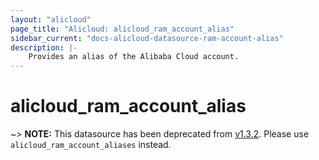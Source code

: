 ```yaml
---
layout: "alicloud"
page_title: "Alicloud: alicloud_ram_account_alias"
sidebar_current: "docs-alicloud-datasource-ram-account-alias"
description: |-
    Provides an alias of the Alibaba Cloud account.
---
```


# alicloud\_ram\_account\_alias

~> **NOTE:** This datasource has been deprecated from [v1.3.2](https://github.com/alibaba/terraform-provider/releases/tag/V1.3.2). Please use `alicloud_ram_account_aliases` instead.

